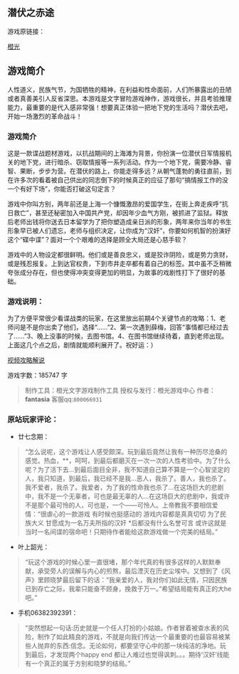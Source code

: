 ## 潜伏之赤途

游戏原链接：

[橙光](https://www.66rpg.com/game/uncheck/2992) 

## 游戏简介

人性道义，民族气节，为国牺牲的精神，在利益和性命面前，人们所暴露出的丑陋或者真善美引人反省深思。本游戏是文字冒险游戏神作，游戏很长，并且考验推理能力，最重要的是代入感非常强！想要真正体验一把地下党的生活吗？潜伏去吧，开始一场激烈的革命战斗！

### 游戏简介

这是一款谍战题材游戏，以抗战期间的上海滩为背景，你扮演一位潜伏日军情报机关的地下党，进行暗杀、窃取情报等一系列活动。作为一个地下党，需要冷静、睿智、果断，步步为营。在潜伏的路上，你能走得多远？从朝气蓬勃的勇往直前，到在许多次的看着被自己供出的同志倒下的时候真正的应征了那句“搞情报工作的没一个有好下场”，你能否打破这句定言？

游戏中你叫方别，两年前还是上海一个慷慨激昂的爱国学生，在街上奔走疾呼“抗日救亡”，甚至还秘密加入中国共产党，却因年少血气方刚，被抓进了监狱。释放后老师出钱将你送去日本留学为了把你塑造成亲日派的形象，两年来你当年的书生形象早已被人们遗忘，老师与组织决定，让你成为“汉奸”，你要如何机智的扮演好这个“碟中谍”？面对一个个艰难的选择是顾全大局还是心慈手软？

游戏中的人物设定都很鲜明。他们或是善良忠义，或是狡诈阴险，或是势力贪财，或是残忍报复。上到达官权贵，下到市井走卒都有着自己的标签。其中虽不乏稍微夸张成分存在，但也使得冲突变得更加的明显，为故事的戏剧性打下了很好的基础。

### 游戏说明：

为了方便平常很少看谍战类的玩家，在这里放出前期4个关键节点的攻略：1、老师问是不是你出卖了他们，选择“……”2、第一次遇到薛梅，回答“事情都已经过去了……”3、晚上没事的时候，去图书馆。4、在图书馆继续待着，直到老师出现。上面这几个点之后，剧情就能顺利展开了。祝好运：）

[视频攻略解说](https://www.bilibili.com/video/av1026200/)

游戏字数：185747 字

> 制作工具：橙光文字游戏制作工具
> 授权与发行：橙光游戏中心
> 作者：**fantasia**
> 客服qq:`800066931`

### 原站玩家评论：

 - 廿七念期：
> “怎么说呢，这个游戏让人感受颇深。玩到最后竟然让我有一种历尽沧桑的感觉。热血，**，呵呵，到最后都磨灭在一次一次的人性考验中。为了什么呢？为了活下去...到最后面目全非，我不知道自己算不算是一个心智坚定的人，我只知道，到最后，我已经不是我...恶人，我杀了。善人，我也杀了。我不爱者，我杀了。我爱者，为了我的性命我也杀了...在这场巨大的悲剧中，我不是一个无辜者，可也是最无辜的人...在这场巨大的悲剧中，我或许不是那个最可怜的人，可也是，一个——可怜人。上帝教我不要相信爱情：“很虐心的一款游戏 有时候也挺感动的 游戏内容都是真真切切 为了民族大义 甘愿成为一名万夫所指的汉奸 *后都没有什么名誉可言 或许这就是当时一名间谍的宿命吧！只期待作者能给这款游戏做一个完美的结局。”

 - 叶上韶光：
> “玩这个游戏的时候心里一直很堵，那个年代真的有很多这样的人默默奉献，承受旁人的误解与内心的煎熬，最后湮灭在历史尘埃中。又想到了《风声》里顾晓梦最后留下的话：“我亲爱的人，我对你们如此无情，只因民族已到存亡之际，我辈只能奋不顾身，挽救于万一。”希望结局能有真正的大he吧。”

 - 手机06382392391：
> “突然想起一句话:历史就是一个任人打扮的小姑娘。作者冒着被查水表的风险，制作了如此精良的游戏，不就是向我们传达一个最重要的也最容易被某些人抛弃的东西:信念。无论如何，都要坚守心中的那一块纯洁的净地。玩到最后，才发现两个happy end 都让人难过也觉得讽刺。。。期待‘汉奸’线能有一个真正的属于方别和晓梦的结局。”
